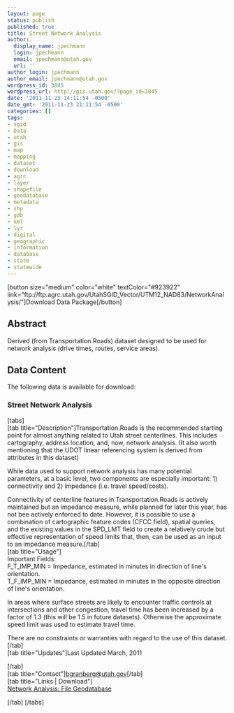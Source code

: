```yaml
---
layout: page
status: publish
published: true
title: Street Network Analysis
author:
  display_name: jpechmann
  login: jpechmann
  email: jpechmann@utah.gov
  url: ''
author_login: jpechmann
author_email: jpechmann@utah.gov
wordpress_id: 3845
wordpress_url: http://gis.utah.gov/?page_id=3845
date: '2011-11-23 14:11:54 -0500'
date_gmt: '2011-11-23 21:11:54 -0500'
categories: []
tags:
- sgid
- Data
- utah
- gis
- map
- mapping
- dataset
- download
- agrc
- layer
- shapefile
- geodatabase
- metadata
- shp
- gdb
- kml
- lyr
- digital
- geographic
- information
- database
- state
- statewide
---
```

<p>[button size="medium" color="white" textColor="#923922" link="ftp://ftp.agrc.utah.gov/UtahSGID_Vector/UTM12_NAD83/NetworkAnalysis/"]Download Data Package[/button]</p>
<h2 class="abstract">Abstract</h2>
<p>Derived (from Transportation.Roads) dataset designed to be used for network analysis (drive times, routes, service areas).</p>
<h2 class="product">Data Content</h2>
<p>The following data is available for download:<br />
<img class="ngg-singlepic ngg-right tabBorder productImage productImage-Thumb" src="???" alt="" /><br />
<h3 class="product">Street Network Analysis</h3>
<p>[tabs]<br />
[tab title="Description"]Transportation.Roads is the recommended starting point for almost anything related to Utah street centerlines. This includes cartography, address location, and, now, network analysis. (It also worth mentioning that the UDOT linear referencing system is derived from attributes in this dataset)</p>
<p>While data used to support network analysis has many potential parameters, at a basic level, two components are especially important: 1) connectivity and 2) impedance (i.e. travel speed/costs).</p>
<p>Connectivity of centerline features in Transportation.Roads is actively maintained but an impedance measure, while planned for later this year, has not bee actively enforced to date. However, it is possible to use a combination of cartographic feature codes (CFCC field), spatial queries, and the existing values in the SPD_LMT field to create a relatively crude but effective representation of speed limits that, then, can be used as an input to an impedance measure.[/tab]<br />
[tab title="Usage"]<br />
Important Fields:<br />
F_T_IMP_MIN = Impedance, estimated in minutes in direction of line's orientation.<br />
T_F_IMP_MIN = Impedance, estimated in minutes in the opposite direction of line's orientation.</p>
<p>In areas where surface streets are likely to encounter traffic controls at intersections and other congestion, travel time has been increased by a factor of 1.3 (this will be 1.5 in future datasets). Otherwise the approximate speed limit was used to estimate travel time.</p>
<p>There are no constraints or warranties with regard to the use of this dataset.[/tab]<br />
[tab title="Updates"]Last Updated March, 2011</p>
<p>[/tab]<br />
[tab title="Contact"]<a href="http://bgranberg@utah.gov">bgranberg@utah.gov</a>[/tab]<br />
[tab title="Links | Download"]<br />
<a href="ftp://ftp.agrc.utah.gov/UtahSGID_Vector/UTM12_NAD83/NetworkAnalysis/">Network Analysis: File Geodatabase</a></p>
<p>[/tab] [/tabs]</p>
